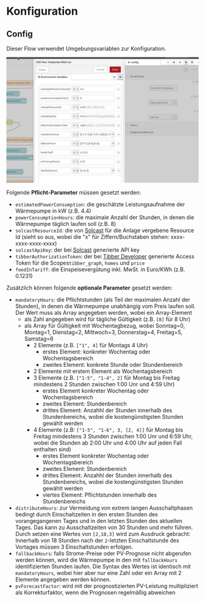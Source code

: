 # Konfiguration
## Config
Dieser Flow verwendet Umgebungsvariablen zur Konfiguration.

![Konfiguration](configuration.png)

Folgende **Pflicht-Parameter** müssen gesetzt werden:

- `estimatedPowerConsumption`: die geschätzte Leistungsaufnahme der Wärmepumpe in kW (z.B. 4.4)
- `powerConsumptionHours`: die maximale Anzahl der Stunden, in denen die Wärmepumpe täglich laufen  soll (z.B. 8)
- `solcastResourceId`: die von [Solcast](https://solcast.com/) für die Anlage vergebene Resource Id (sieht so aus, wobei die "x" für Ziffern/Buchstaben stehen: xxxx-xxxx-xxxx-xxxx)
- `solcastApiKey`: der bei [Solcast](https://solcast.com/) generierte API key
- `tibberAuthorizationToken`: der bei [Tibber Developer](https://developer.tibber.com/settings/access-token) generierte Access Token für die Scopes`tibber_graph`, `homes` und `price`
- `feedInTariff`: die Einspeisevergütung inkl. MwSt. in Euro/KWh (z.B. 0.1231)

Zusätzlich können folgende **optionale Parameter** gesetzt werden:
- `mandatoryHours`: die Pflichtstunden (als Teil der maximalen Anzahl der Stunden), in denen die Wärmepumpe unabhängig vom Preis laufen soll. Der Wert muss als Array angegeben werden, wobei ein Array-Element
    - als Zahl angegeben wird für tägliche Gültigkeit (z.B. `[8]` für 8 Uhr)
    - als Array für Gültigkeit mit Wochentagbezug, wobei Sonntag=0, Montag=1, Dienstag=2, Mittwoch=3, Donnerstag=4, Freitag=5, Samstag=6
        - 2 Elemente (z.B. `["1", 4]` für Montags 4 Uhr)
            - erstes Element: konkreter Wochentag oder Wochentagsbereich
            - zweites Element: konkrete Stunde oder Stundenbereich
        - 2 Elemente mit erstem Element als Wochentagsbereich
        - 3 Elemente (z.B. `["1-5", "1-4", 2]` für Montag bis Freitag mindestens 2 Stunden zwischen 1:00 Unr und 4:59 Uhr)
            - erstes Element konkreter Wochentag oder Wochentagsbereich
            - zweites Element: Stundenbereich
            - drittes Element: Anzahhl der Stunden innerhalb des Stundenbereichs, wobei die kostengünstigsten Stunden gewählt werden
        - 4 Elemente (z.B: `["1-5", "1-6", 3, [2, 4]]` für Montag bis Freitag mindestens 3 Stunden zwischen 1:00 Unr und 6:59 Uhr, wobei die Stunden ab 2:00 Uhr und 4:00 Uhr auf jeden Fall enthalten sind)
            - erstes Element konkreter Wochentag oder Wochentagsbereich
            - zweites Element: Stundenbereich
            - drittes Element: Anzahhl der Stunden innerhalb des Stundenbereichs, wobei die kostengünstigsten Stunden gewählt werden
            - viertes Element: Pflichtstunden innerhalb des Stundenbereichs
- `distributeHours`: zur Vermeidung von extrem langen Ausschaltphasen bedingt durch Einschaltzeiten in den ersten Stunden des vorangegangenen Tages und in den letzten Stunden des aktuellen Tages. Das kann zu Ausschaltzeiten von 30 Stunden und mehr führen. Durch setzen eine Wertes von `[2,18,3]` wird zum Ausdruck gebracht: Innerhalb von 18 Stunden nach der `2`-letzten Einschaltstunde des Vortages müssen 3 Einschaltstunden erfolgen.
- `fallbackHours`: falls Strome-Preise oder PV-Prognose nicht abgerufen werden können, wird die Wärmepumpe in den mit `fallbackHours` identifizierten Stunden laufen. Die Syntax des Wertes ist identisch mit `mandatoryHours`, wobei hier aber nur eine Zahl oder ein Array mit 2 Elemente angegeben werden können.
- `pvForecastFactor`: wird mit der prognostizierten PV-Leistung multipliziert als Korrekturfaktor, wenn die Prognosen regelmäßig abweichen
